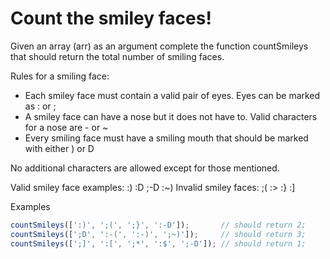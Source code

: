 # Count the smiley faces!

Given an array (arr) as an argument complete the function countSmileys that should return the total number of smiling faces.

Rules for a smiling face:

* Each smiley face must contain a valid pair of eyes. Eyes can be marked as : or ;
* A smiley face can have a nose but it does not have to. Valid characters for a nose are - or ~
* Every smiling face must have a smiling mouth that should be marked with either ) or D

No additional characters are allowed except for those mentioned.

Valid smiley face examples: :) :D ;-D :~)
Invalid smiley faces: ;( :> :} :]

Examples

```javascript
countSmileys([':)', ';(', ';}', ':-D']);       // should return 2;
countSmileys([';D', ':-(', ':-)', ';~)']);     // should return 3;
countSmileys([';]', ':[', ';*', ':$', ';-D']); // should return 1;
```
